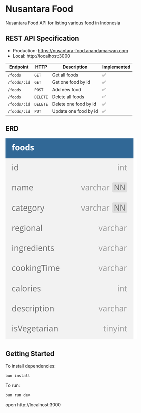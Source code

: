 # Nusantara Food

Nusantara Food API for listing various food in Indonesia

## REST API Specification

- Production: https://nusantara-food.anandamarwan.com
- Local: http://localhost:3000

| Endpoint     | HTTP     | Description           | Implemented |
| ------------ | -------- | --------------------- | ----------- |
| `/foods`     | `GET`    | Get all foods         | ✅          |
| `/foods/:id` | `GET`    | Get one food by id    | ✅          |
| `/foods`     | `POST`   | Add new food          | ✅          |
| `/foods`     | `DELETE` | Delete all foods      | ✅          |
| `/foods/:id` | `DELETE` | Delete one food by id | ✅          |
| `/foods/:id` | `PUT`    | Update one food by id | ✅          |

## ERD

![ERD](./assets/erd.svg)

## Getting Started

To install dependencies:

```sh
bun install
```

To run:

```sh
bun run dev
```

open http://localhost:3000
